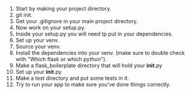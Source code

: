 1. Start by making your project directory.
2. git init.
3. Get your .gitignore in your main project directory.
4. Now work on your setup.py.
5. Inside your setup.py you will need tp put in your dependencies.
6. Set up your venv.
7. Source your venv.
8. Install the dependencies into your venv. (make sure to double check with "Which flask or which python").
9. Make a flask_boilerplate directory that will hold your __init__.py
10. Set up your __init__.py
11. Make a test directory and put some tests in it.
12. Try to run your app to make sure you've done things correctly.
